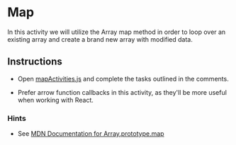 # Map

In this activity we will utilize the Array map method in order to loop over an existing array and create a brand new array with modified data.

## Instructions

* Open [mapActivities.js](Unsolved/mapActivities.js) and complete the tasks outlined in the comments.

* Prefer arrow function callbacks in this activity, as they'll be more useful when working with React.

### Hints

* See [MDN Documentation for Array.prototype.map](https://developer.mozilla.org/en-US/docs/Web/JavaScript/Reference/Global_Objects/Array/map)
